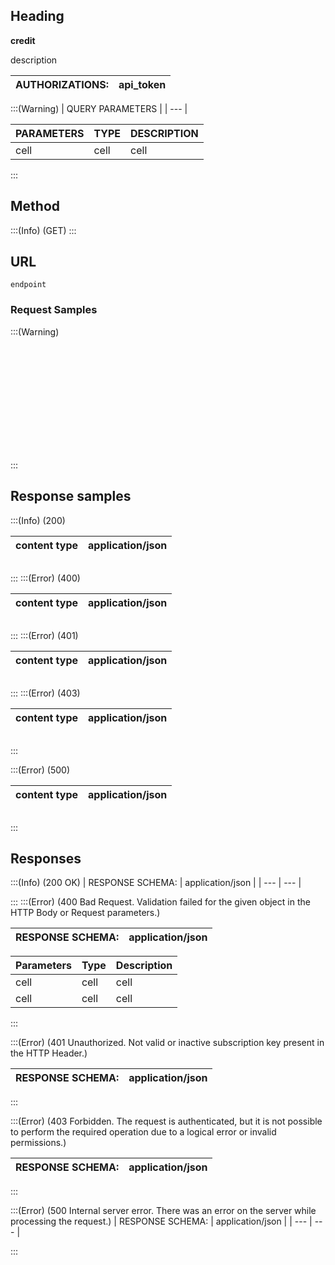 ## Heading
**credit**

description


|  AUTHORIZATIONS: | api_token |
| --- | --- |

:::(Warning) 
| QUERY PARAMETERS | 
| --- | 

|  PARAMETERS |    TYPE     |       DESCRIPTION |
| --- | --- | --- |
| cell | cell | cell |
:::
## Method
:::(Info) (GET)
:::

## URL  
``` endpoint
endpoint
```
### Request Samples
:::(Warning) 
```cURL

```     
``` Node

```
``` JAVA

```
``` Go

```
``` PHP

```
``` Python3

```
```C

```
``` C-sharp

```
``` Javascript-JQuery

```
``` Objective-C

```
``` Ocaml

```
``` Ruby

```
``` Swift

```
:::
##  Response samples
:::(Info) (200)

| content type | application/json |
| --- | --- |
```json

```
:::
:::(Error) (400)

| content type | application/json |
| --- | --- |
```json

```
:::
:::(Error) (401)

| content type | application/json |
| --- | --- |
```json

```
:::
:::(Error) (403)

| content type | application/json |
| --- | --- |
```json

```
:::

:::(Error) (500)

| content type | application/json |
| --- | --- |
```json

```
:::

## Responses
:::(Info) (200 OK)
| RESPONSE SCHEMA:  | application/json |
| --- | --- |

:::
:::(Error) (400 Bad Request. Validation failed for the given object in the HTTP Body or Request parameters.)

| RESPONSE SCHEMA:  | application/json |
| --- | --- |


| Parameters | Type | Description |
| --- | --- | --- |
| cell | cell | cell |
| cell | cell | cell |

:::

:::(Error) (401 Unauthorized. Not valid or inactive subscription key present in the HTTP Header.)

| RESPONSE SCHEMA:  | application/json |
| --- | --- |

:::

:::(Error) (403 Forbidden. The request is authenticated, but it is not possible to perform the required operation due to a logical error or invalid permissions.)

| RESPONSE SCHEMA:  | application/json |
| --- | --- |

:::

:::(Error) (500 Internal server error. There was an error on the server while processing the request.)
| RESPONSE SCHEMA:  | application/json |
| --- | --- |

:::



